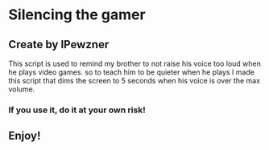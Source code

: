 # Silencing the gamer

## Create by IPewzner 

This script is used to remind my brother
to not raise his voice too loud when he 
plays video games.
so to teach him to be quieter when he plays 
I made this script that dims the screen to 
5 seconds when his voice is over the max 
volume.

### If you use it, do it at your own risk!

## Enjoy!
